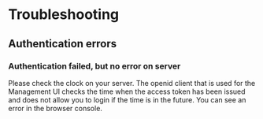 # Troubleshooting

## Authentication errors

### Authentication failed, but no error on server

Please check the clock on your server. The openid client that is used for the Management UI checks the time when the access token has been issued and does not allow you to login if the time is in the future. You can see an error in the browser console.